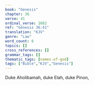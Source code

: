 ```yaml
---
book: "Genesis"
chapter: 36
verse: 41
ordinal_verse: 1082
ref: "Genesis 36:41"
translation: "KJV"
genre: "Law"
word_count: 6
topics: []
cross_references: []
grammar_tags: []
thematic_tags: [names-of-god]
tags: ["Bible","KJV","Genesis"]
---
```

Duke Aholibamah, duke Elah, duke Pinon,
